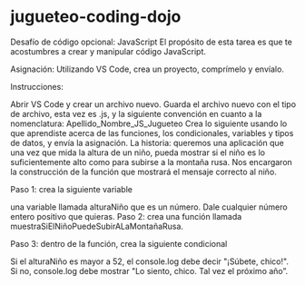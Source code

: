 # jugueteo-coding-dojo
Desafío de código opcional: JavaScript
El propósito de esta tarea es que te acostumbres a crear y manipular código JavaScript. 

Asignación: Utilizando VS Code, crea un proyecto, comprímelo y envíalo.

Instrucciones:

Abrir VS Code y crear un archivo nuevo.
Guarda el archivo nuevo con el tipo de archivo, esta vez es .js, y la siguiente convención en cuanto a la nomenclatura: Apellido_Nombre_JS_Jugueteo
Crea lo siguiente usando lo que aprendiste acerca de las funciones, los condicionales, variables y tipos de datos, y envía la asignación.
La historia: queremos una aplicación que una vez que mida la altura de un niño, pueda mostrar si el niño es lo suficientemente alto como para subirse a la montaña rusa. Nos encargaron la construcción de la función que mostrará el mensaje correcto al niño.


Paso 1: crea la siguiente variable

una variable llamada alturaNiño que es un número. Dale cualquier número entero positivo que quieras. 
Paso 2: crea una función llamada muestraSiElNiñoPuedeSubirALaMontañaRusa.

Paso 3: dentro de la función, crea la siguiente condicional

Si el alturaNiño es mayor a 52, el console.log debe decir "¡Súbete, chico!". Si no, console.log debe mostrar "Lo siento, chico. Tal vez el próximo año”.
